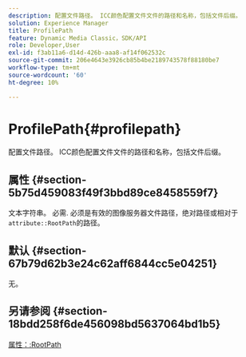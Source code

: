```yaml
---
description: 配置文件路径。 ICC颜色配置文件文件的路径和名称，包括文件后缀。
solution: Experience Manager
title: ProfilePath
feature: Dynamic Media Classic，SDK/API
role: Developer,User
exl-id: f3ab11a6-d14d-426b-aaa8-af14f062532c
source-git-commit: 206e4643e3926cb85b4be2189743578f88180be7
workflow-type: tm+mt
source-wordcount: '60'
ht-degree: 10%

---
```


# ProfilePath{#profilepath}

配置文件路径。 ICC颜色配置文件文件的路径和名称，包括文件后缀。

## 属性 {#section-5b75d459083f49f3bbd89ce8458559f7}

文本字符串。 必需. 必须是有效的图像服务器文件路径，绝对路径或相对于`attribute::RootPath`的路径。

## 默认 {#section-67b79d62b3e24c62aff6844cc5e04251}

无。

## 另请参阅 {#section-18bdd258f6de456098bd5637064bd1b5}

[属性：:RootPath](../../../../../ir-api/material-cat/image-rendering-api-ref/c-ir-material-catalog/c-ir-attributes-reference/r-ir-rootpath.md#reference-a4d7c96b62e14fcbad1740c702f160f3)
